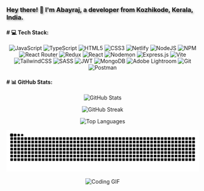 
<h3 align="left" style="text-shadow: 2px 2px 4px rgba(0, 0, 0, 0.5);">Hey there! 👋 I'm Abayraj, a developer from Kozhikode, Kerala, India.</h3>

<h4># 💻 Tech Stack:</h4>
<div align="center">
  <img src="https://img.shields.io/badge/javascript-black?style=for-the-badge&logo=javascript&logoColor=%23F7DF1E" alt="JavaScript" />
  <img src="https://img.shields.io/badge/typescript-black?style=for-the-badge&logo=typescript&logoColor=%23007ACC" alt="TypeScript" />
  <img src="https://img.shields.io/badge/html5-black?style=for-the-badge&logo=html5&logoColor=%23E34F26" alt="HTML5" />
  <img src="https://img.shields.io/badge/css3-black?style=for-the-badge&logo=css3&logoColor=%231572B6" alt="CSS3" />
  <img src="https://img.shields.io/badge/netlify-black?style=for-the-badge&logo=netlify&logoColor=%2300C7B7" alt="Netlify" />
  <img src="https://img.shields.io/badge/node.js-black?style=for-the-badge&logo=node.js&logoColor=6DA55F" alt="NodeJS" />
  <img src="https://img.shields.io/badge/npm-black?style=for-the-badge&logo=npm&logoColor=%23CB3837" alt="NPM" />
  <img src="https://img.shields.io/badge/react_router-black?style=for-the-badge&logo=react-router&logoColor=CA4245" alt="React Router" />
  <img src="https://img.shields.io/badge/redux-black?style=for-the-badge&logo=redux&logoColor=%23593d88" alt="Redux" />
  <img src="https://img.shields.io/badge/react-black?style=for-the-badge&logo=react&logoColor=%2361DAFB" alt="React" />
  <img src="https://img.shields.io/badge/nodemon-black?style=for-the-badge&logo=nodemon&logoColor=%BBDEAD" alt="Nodemon" />
  <img src="https://img.shields.io/badge/express.js-black?style=for-the-badge&logo=express&logoColor=%2361DAFB" alt="Express.js" />
  <img src="https://img.shields.io/badge/vite-black?style=for-the-badge&logo=vite&logoColor=%23646CFF" alt="Vite" />
  <img src="https://img.shields.io/badge/tailwindcss-black?style=for-the-badge&logo=tailwind-css&logoColor=%2338B2AC" alt="TailwindCSS" />
  <img src="https://img.shields.io/badge/sass-black?style=for-the-badge&logo=sass&logoColor=hotpink" alt="SASS" />
  <img src="https://img.shields.io/badge/JWT-black?style=for-the-badge&logo=JSON%20web%20tokens&logoColor=white" alt="JWT" />
  <img src="https://img.shields.io/badge/mongodb-black?style=for-the-badge&logo=mongodb&logoColor=%234ea94b" alt="MongoDB" />
  <img src="https://img.shields.io/badge/Adobe_Lightroom-black?style=for-the-badge&logo=Adobe%20Lightroom&logoColor=31A8FF" alt="Adobe Lightroom" />
  <img src="https://img.shields.io/badge/git-black?style=for-the-badge&logo=git&logoColor=%23F05033" alt="Git" />
  <img src="https://img.shields.io/badge/postman-black?style=for-the-badge&logo=postman&logoColor=FF6C37" alt="Postman" />
</div>


<h4># 📊 GitHub Stats:</h4>
<div align="center">
  <!-- GitHub Stats -->
  <img src="https://github-readme-stats-sigma-five.vercel.app/api?username=Abayraj&theme=dark&hide_border=false&include_all_commits=false&count_private=false" alt="GitHub Stats" /><br/>
  
  <!-- GitHub Streak -->
  <img src="https://github-readme-streak-stats.herokuapp.com/?user=Abayraj&theme=black-ice&hide_border=false" alt="GitHub Streak" /><br/>
  
  <!-- Top Languages -->
  <img src="https://github-readme-stats-sigma-five.vercel.app/api/top-langs/?username=Abayraj&theme=dark&hide_border=false&include_all_commits=false&count_private=false&layout=compact" alt="Top Languages" />
</div>



<!-- Snake animation -->
  ![Snake animation](https://github.com/GuillaumeFalourd/GuillaumeFalourd/blob/output/github-contribution-grid-snake.svg)


<!-- Proudly created with GPRM ( https://gprm.itsvg.in ) -->
<div align="center">
<img src="https://i.giphy.com/media/v1.Y2lkPTc5MGI3NjExZmthbnY0ZW9jZXZtcHZnNmduMDdhdml3Yzd4ajVjdXI5YjdscjBpdiZlcD12MV9pbnRlcm5hbF9naWZfYnlfaWQmY3Q9Zw/jTNG3RF6EwbkpD4LZx/giphy.gif" alt="Coding GIF" />
</div>

